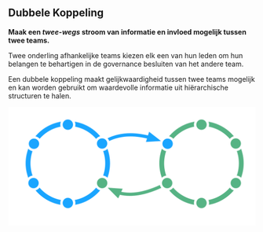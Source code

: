 ## Dubbele Koppeling

<summary>
<strong>Maak een <em>twee-wegs</em> stroom van informatie en invloed mogelijk tussen twee teams.</strong>
</summary>

Twee onderling afhankelijke teams kiezen elk een van hun leden om hun belangen te behartigen in de governance besluiten van het andere team.

Een dubbele koppeling maakt gelijkwaardigheid tussen twee teams mogelijk en kan worden gebruikt om waardevolle informatie uit hiërarchische structuren te halen.

![Dubbel koppelen van twee cirkels](img/structural-patterns/double-link.png)